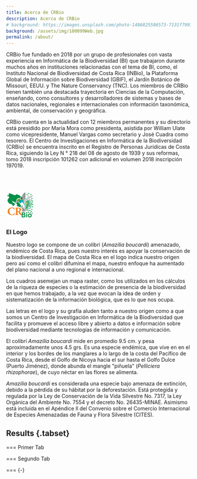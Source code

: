 ```yaml
---
title: Acerca de CRBio
description: Acerca de CRBio
# background: https://images.unsplash.com/photo-1486825586573-7131f7991bdd?auto=format&w=2000
background: /assets/img/100099Web.jpg
permalink: /about/
---
```


CRBio fue fundado en 2018 por un grupo de profesionales con vasta experiencia en Informática de la Biodiversidad (BI) que trabajaron durante muchos años en instituciones relacionadas con el tema de BI, como, el Instituto Nacional de Biodiversidad de Costa Rica (INBio), la Plataforma Global de Información sobre Biodiversidad (GBIF), el Jardín Botánico de Missouri, EEUU. y The Nature Conservancy (TNC). Los miembros de CRBio tienen también una destacada trayectoria en Ciencias de la Computación, enseñando, como consultores y desarrolladores de sistemas y bases de datos nacionales, regionales e internacionales con información taxonómica, ambiental, de conservación y geográfica.

CRBio cuenta en la actualidad con 12 miembros permanentes y su directorio está presidido por María Mora como presidenta, asistida por William Ulate como vicepresidente, Manuel Vargas como secretario y José Cuadra como tesorero.  El Centro de Investigaciones en Informática de la Biodiversidad (CRBio) se encuentra inscrito en el Registro de Personas Jurídicas de Costa Rica, siguiendo la Ley N ° 218 del 08 de agosto de 1939 y sus reformas, tomo 2018 inscripción 101262 con adicional en volumen 2018 inscripción 197019.  

&nbsp;  
&nbsp;  

![CRBio logo!](/assets/img/CR-Bio-Logo-75.jpg "CRBio logo")
### El Logo  

Nuestro logo se compone de un colibrí (*Amazilia boucardi*) amenazado, endémico de Costa Rica, pues nuestro interés es apoyar la conservación de la biodiversidad. El mapa de Costa Rica en el logo indica nuestro origen pero así como el colibrí difumina el mapa, nuestro enfoque ha aumentado del plano nacional a uno regional e internacional.

Los cuadros asemejan un mapa raster, como los utilizados en los cálculos de la riqueza de especies o la estimación de presencia de la biodiversidad en que hemos trabajado, a la vez que evocan la idea de orden y sistematización de la información biológica, que es lo que nos ocupa.

Las letras en el logo y su grafía aluden tanto a nuestro origen como a que somos un Centro de Investigación en Informática de la Biodiversidad que facilita y promueve el acceso libre y abierto a datos e información sobre biodiversidad mediante tecnologías de información y comunicación.

El colibrí *Amazilia boucardi* mide en promedio 9.5 cm. y pesa aproximadamente unos 4.5 grs.  Es una especie endémica, que vive en en el interior y los bordes de los manglares a lo largo de la costa del Pacífico de Costa Rica, desde el Golfo de Nicoya hacia el sur hasta el Golfo Dulce (Puerto Jiménez), donde abunda el mangle "piñuela" (*Pelliciera rhizophorae*), de cuyo néctar en las flores se alimenta.

*Amazilia boucardi* es considerada una especie bajo amenaza de extinción, debido a la pérdida de su hábitat por la deforestación. Está protegida y regulada por la Ley de Conservación de la Vida Silvestre No. 7317, la Ley Orgánica del Ambiente No. 7554 y el decreto No. 26435-MINAE. Asimismo está incluida en el Apéndice ll del Convenio sobre el Comercio Internacional de Especies Amenazadas de Fauna y Flora Silvestre (CITES). 

## Results {.tabset}

=== Primer Tab

=== Segundo Tab

=== {-}
